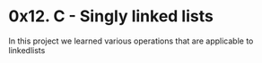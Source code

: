 # 0x12. C - Singly linked lists

In this project we learned various operations that are applicable to linkedlists
